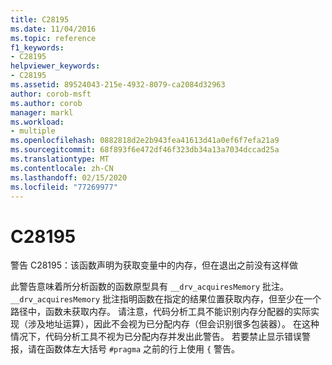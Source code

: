 ```yaml
---
title: C28195
ms.date: 11/04/2016
ms.topic: reference
f1_keywords:
- C28195
helpviewer_keywords:
- C28195
ms.assetid: 89524043-215e-4932-8079-ca2084d32963
author: corob-msft
ms.author: corob
manager: markl
ms.workload:
- multiple
ms.openlocfilehash: 0882818d2e2b943fea41613d41a0ef6f7efa21a9
ms.sourcegitcommit: 68f893f6e472df46f323db34a13a7034dccad25a
ms.translationtype: MT
ms.contentlocale: zh-CN
ms.lasthandoff: 02/15/2020
ms.locfileid: "77269977"
---
```

# <a name="c28195"></a>C28195
警告 C28195：该函数声明为获取变量中的内存，但在退出之前没有这样做

 此警告意味着所分析函数的函数原型具有 `__drv_acquiresMemory` 批注。 `__drv_acquiresMemory` 批注指明函数在指定的结果位置获取内存，但至少在一个路径中，函数未获取内存。 请注意，代码分析工具不能识别内存分配器的实际实现（涉及地址运算），因此不会视为已分配内存（但会识别很多包装器）。 在这种情况下，代码分析工具不视为已分配内存并发出此警告。 若要禁止显示错误警报，请在函数体左大括号 `#pragma` 之前的行上使用 `{` 警告。
